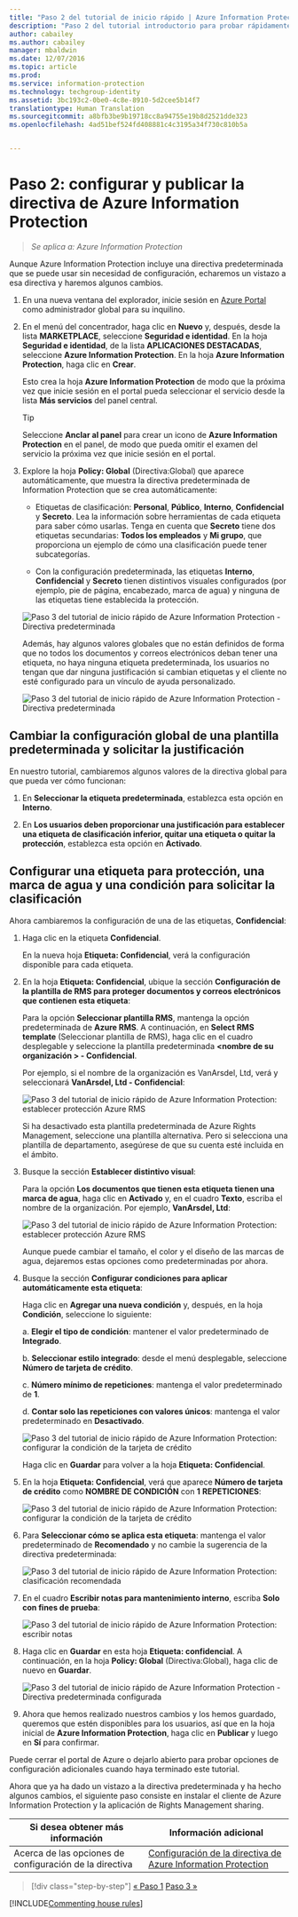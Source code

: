 ```yaml
---
title: "Paso 2 del tutorial de inicio rápido | Azure Information Protection"
description: "Paso 2 del tutorial introductorio para probar rápidamente Microsoft Azure Information Protection para su organización, que debería tardar unos 30 minutos."
author: cabailey
ms.author: cabailey
manager: mbaldwin
ms.date: 12/07/2016
ms.topic: article
ms.prod: 
ms.service: information-protection
ms.technology: techgroup-identity
ms.assetid: 3bc193c2-0be0-4c8e-8910-5d2cee5b14f7
translationtype: Human Translation
ms.sourcegitcommit: a8bfb3be9b19718cc8a94755e19b8d2521dde323
ms.openlocfilehash: 4ad51bef524fd408881c4c3195a34f730c810b5a


---
```


# <a name="step-2-configure-and-publish-the-azure-information-protection-policy"></a>Paso 2: configurar y publicar la directiva de Azure Information Protection

>*Se aplica a: Azure Information Protection*

Aunque Azure Information Protection incluye una directiva predeterminada que se puede usar sin necesidad de configuración, echaremos un vistazo a esa directiva y haremos algunos cambios.

1. En una nueva ventana del explorador, inicie sesión en [Azure Portal](https://portal.azure.com) como administrador global para su inquilino.

2. En el menú del concentrador, haga clic en **Nuevo** y, después, desde la lista **MARKETPLACE**, seleccione **Seguridad e identidad**. En la hoja **Seguridad e identidad**, de la lista **APLICACIONES DESTACADAS**, seleccione **Azure Information Protection**. En la hoja **Azure Information Protection**, haga clic en **Crear**.

    Esto crea la hoja **Azure Information Protection** de modo que la próxima vez que inicie sesión en el portal pueda seleccionar el servicio desde la lista **Más servicios** del panel central. 

    > [!TIP] 
    > Seleccione **Anclar al panel** para crear un icono de **Azure Information Protection** en el panel, de modo que pueda omitir el examen del servicio la próxima vez que inicie sesión en el portal.

3.  Explore la hoja **Policy: Global** (Directiva:Global) que aparece automáticamente, que muestra la directiva predeterminada de Information Protection que se crea automáticamente:
    
    - Etiquetas de clasificación: **Personal**, **Público**, **Interno**, **Confidencial** y **Secreto**. Lea la información sobre herramientas de cada etiqueta para saber cómo usarlas. Tenga en cuenta que **Secreto** tiene dos etiquetas secundarias: **Todos los empleados** y **Mi grupo**, que proporciona un ejemplo de cómo una clasificación puede tener subcategorías.

    - Con la configuración predeterminada, las etiquetas **Interno**, **Confidencial** y **Secreto** tienen distintivos visuales configurados (por ejemplo, pie de página, encabezado, marca de agua) y ninguna de las etiquetas tiene establecida la protección. 
    
    ![Paso 3 del tutorial de inicio rápido de Azure Information Protection - Directiva predeterminada](../media/info-protect-policy-default-labels.png)
    
    Además, hay algunos valores globales que no están definidos de forma que no todos los documentos y correos electrónicos deban tener una etiqueta, no haya ninguna etiqueta predeterminada, los usuarios no tengan que dar ninguna justificación si cambian etiquetas y el cliente no esté configurado para un vínculo de ayuda personalizado.
    
    ![Paso 3 del tutorial de inicio rápido de Azure Information Protection - Directiva predeterminada](../media/info-protect-policy-default-settings.png)

## <a name="changing-the-global-settings-for-a-default-template-and-prompt-for-justification"></a>Cambiar la configuración global de una plantilla predeterminada y solicitar la justificación

En nuestro tutorial, cambiaremos algunos valores de la directiva global para que pueda ver cómo funcionan:

1. En **Seleccionar la etiqueta predeterminada**, establezca esta opción en **Interno**.

2. En **Los usuarios deben proporcionar una justificación para establecer una etiqueta de clasificación inferior, quitar una etiqueta o quitar la protección**, establezca esta opción en **Activado**.

## <a name="configuring-a-label-for-protection-a-watermark-and-a-condition-to-prompt-for-classification"></a>Configurar una etiqueta para protección, una marca de agua y una condición para solicitar la clasificación

Ahora cambiaremos la configuración de una de las etiquetas, **Confidencial**:

1. Haga clic en la etiqueta **Confidencial**. 
    
    En la nueva hoja **Etiqueta: Confidencial**, verá la configuración disponible para cada etiqueta. 

2. En la hoja **Etiqueta: Confidencial**, ubique la sección **Configuración de la plantilla de RMS para proteger documentos y correos electrónicos que contienen esta etiqueta**:
    
    Para la opción **Seleccionar plantilla RMS**, mantenga la opción predeterminada de **Azure RMS**. A continuación, en **Select RMS template** (Seleccionar plantilla de RMS), haga clic en el cuadro desplegable y seleccione la plantilla predeterminada **\<nombre de su organización > - Confidencial**. 
    
    Por ejemplo, si el nombre de la organización es VanArsdel, Ltd, verá y seleccionará **VanArsdel, Ltd - Confidencial**: 
    
    ![Paso 3 del tutorial de inicio rápido de Azure Information Protection: establecer protección Azure RMS](../media/step2-select-rms-template.png)
    
    Si ha desactivado esta plantilla predeterminada de Azure Rights Management, seleccione una plantilla alternativa. Pero si selecciona una plantilla de departamento, asegúrese de que su cuenta esté incluida en el ámbito.
    
3. Busque la sección **Establecer distintivo visual**:
    
    Para la opción **Los documentos que tienen esta etiqueta tienen una marca de agua**, haga clic en **Activado** y, en el cuadro **Texto**, escriba el nombre de la organización. Por ejemplo, **VanArsdel, Ltd**: 
    
    ![Paso 3 del tutorial de inicio rápido de Azure Information Protection: establecer protección Azure RMS](../media/step2-configure-watermark.png)
    
    Aunque puede cambiar el tamaño, el color y el diseño de las marcas de agua, dejaremos estas opciones como predeterminadas por ahora.
    
4. Busque la sección **Configurar condiciones para aplicar automáticamente esta etiqueta**:
    
    Haga clic en **Agregar una nueva condición** y, después, en la hoja **Condición**, seleccione lo siguiente:
    
    a. **Elegir el tipo de condición**: mantener el valor predeterminado de **Integrado**.
    
    b. **Seleccionar estilo integrado**: desde el menú desplegable, seleccione **Número de tarjeta de crédito**.
    
    c. **Número mínimo de repeticiones**: mantenga el valor predeterminado de **1**.
    
    d. **Contar solo las repeticiones con valores únicos**: mantenga el valor predeterminado en **Desactivado**.
    
    ![Paso 3 del tutorial de inicio rápido de Azure Information Protection: configurar la condición de la tarjeta de crédito](../media/step2-configure-condition.png)
    
    Haga clic en **Guardar** para volver a la hoja **Etiqueta: Confidencial**.

5. En la hoja **Etiqueta: Confidencial**, verá que aparece **Número de tarjeta de crédito** como **NOMBRE DE CONDICIÓN** con **1** **REPETICIONES**:
    
    ![Paso 3 del tutorial de inicio rápido de Azure Information Protection: configurar la condición de la tarjeta de crédito](../media/step2-see-condition.png)

6. Para **Seleccionar cómo se aplica esta etiqueta**: mantenga el valor predeterminado de **Recomendado** y no cambie la sugerencia de la directiva predeterminada:
    
    ![Paso 3 del tutorial de inicio rápido de Azure Information Protection: clasificación recomendada](../media/step2-keep-recommended.png)

7. En el cuadro **Escribir notas para mantenimiento interno**, escriba **Solo con fines de prueba**:
    
    ![Paso 3 del tutorial de inicio rápido de Azure Information Protection: escribir notas](../media/step2-type-notes.png)

8. Haga clic en **Guardar** en esta hoja **Etiqueta: confidencial**. A continuación, en la hoja **Policy: Global** (Directiva:Global), haga clic de nuevo en **Guardar**.

    ![Paso 3 del tutorial de inicio rápido de Azure Information Protection - Directiva predeterminada configurada](../media/info-protect-policy-configured.png)

9. Ahora que hemos realizado nuestros cambios y los hemos guardado, queremos que estén disponibles para los usuarios, así que en la hoja inicial de **Azure Information Protection**, haga clic en **Publicar** y luego en **Sí** para confirmar.

Puede cerrar el portal de Azure o dejarlo abierto para probar opciones de configuración adicionales cuando haya terminado este tutorial.

Ahora que ya ha dado un vistazo a la directiva predeterminada y ha hecho algunos cambios, el siguiente paso consiste en instalar el cliente de Azure Information Protection y la aplicación de Rights Management sharing.

|Si desea obtener más información|Información adicional|
|--------------------------------|--------------------------|
|Acerca de las opciones de configuración de la directiva|[Configuración de la directiva de Azure Information Protection](../deploy-use/configure-policy.md)|


>[!div class="step-by-step"]
[&#171; Paso 1](infoprotect-tutorial-step1.md)
[Paso 3 &#187;](infoprotect-tutorial-step3.md)

[!INCLUDE[Commenting house rules](../includes/houserules.md)]


<!--HONumber=Jan17_HO4-->


